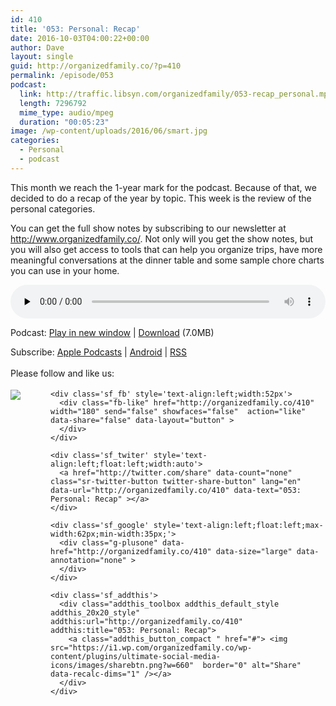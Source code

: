 ```yaml
---
id: 410
title: '053: Personal: Recap'
date: 2016-10-03T04:00:22+00:00
author: Dave
layout: single
guid: http://organizedfamily.co/?p=410
permalink: /episode/053
podcast:
  link: http://traffic.libsyn.com/organizedfamily/053-recap_personal.mp3
  length: 7296792
  mime_type: audio/mpeg
  duration: "00:05:23"
image: /wp-content/uploads/2016/06/smart.jpg
categories:
  - Personal
  - podcast
---
```

This month we reach the 1-year mark for the podcast. Because of that, we decided to do a recap of the year by topic. This week is the review of the personal categories.

You can get the full show notes by subscribing to our newsletter at <http://www.organizedfamily.co/>. Not only will you get the show notes, but you will also get access to tools that can help you organize trips, have more meaningful conversations at the dinner table and some sample chore charts you can use in your home.

<div class="powerpress_player" id="powerpress_player_5374">
  <audio class="wp-audio-shortcode" id="audio-410-54" preload="none" style="width: 100%;" controls="controls"><source type="audio/mpeg" src="http://traffic.libsyn.com/organizedfamily/053-recap_personal.mp3?_=54" /><a href="http://traffic.libsyn.com/organizedfamily/053-recap_personal.mp3">http://traffic.libsyn.com/organizedfamily/053-recap_personal.mp3</a></audio>
</div>

<p class="powerpress_links powerpress_links_mp3">
  Podcast: <a href="http://traffic.libsyn.com/organizedfamily/053-recap_personal.mp3" class="powerpress_link_pinw" target="_blank" title="Play in new window" onclick="return powerpress_pinw('http://organizedfamily.co/?powerpress_pinw=410-podcast');" rel="nofollow">Play in new window</a> | <a href="http://traffic.libsyn.com/organizedfamily/053-recap_personal.mp3" class="powerpress_link_d" title="Download" rel="nofollow" download="053-recap_personal.mp3">Download</a> (7.0MB)
</p>

<p class="powerpress_links powerpress_subscribe_links">
  Subscribe: <a href="https://itunes.apple.com/us/podcast/organized-family/id1047979605?mt=2&ls=1#episodeGuid=http%3A%2F%2Forganizedfamily.co%2F%3Fp%3D410" class="powerpress_link_subscribe powerpress_link_subscribe_itunes" title="Subscribe on Apple Podcasts" rel="nofollow">Apple Podcasts</a> | <a href="http://subscribeonandroid.com/organizedfamily.co/feed/podcast" class="powerpress_link_subscribe powerpress_link_subscribe_android" title="Subscribe on Android" rel="nofollow">Android</a> | <a href="http://organizedfamily.co/feed/podcast" class="powerpress_link_subscribe powerpress_link_subscribe_rss" title="Subscribe via RSS" rel="nofollow">RSS</a>
</p>

<div class='sfsi_Sicons' style='width: 100%; display: inline-block; vertical-align: middle; text-align:left'>
  <div style='margin:0px 8px 0px 0px; line-height: 24px'>
    <span>Please follow and like us:</span>
  </div>
  
  <div class='sfsi_socialwpr'>
    <div class='sf_subscrbe' style='text-align:left;float:left;width:64px'>
      <a href="http://www.specificfeeds.com/widget/emailsubscribe/MTc5ODgx/OA==/" target="_blank"><img src="https://i2.wp.com/organizedfamily.co/wp-content/plugins/ultimate-social-media-icons/images/follow_subscribe.png?w=660" data-recalc-dims="1" /></a>
    </div>
    
    <div class='sf_fb' style='text-align:left;width:52px'>
      <div class="fb-like" href="http://organizedfamily.co/410" width="180" send="false" showfaces="false"  action="like" data-share="false" data-layout="button" >
      </div>
    </div>
    
    <div class='sf_twiter' style='text-align:left;float:left;width:auto'>
      <a href="http://twitter.com/share" data-count="none" class="sr-twitter-button twitter-share-button" lang="en" data-url="http://organizedfamily.co/410" data-text="053: Personal: Recap" ></a>
    </div>
    
    <div class='sf_google' style='text-align:left;float:left;max-width:62px;min-width:35px;'>
      <div class="g-plusone" data-href="http://organizedfamily.co/410" data-size="large" data-annotation="none" >
      </div>
    </div>
    
    <div class='sf_addthis'>
      <div class="addthis_toolbox addthis_default_style addthis_20x20_style" addthis:url="http://organizedfamily.co/410" addthis:title="053: Personal: Recap">
        <a class="addthis_button_compact " href="#"> <img src="https://i1.wp.com/organizedfamily.co/wp-content/plugins/ultimate-social-media-icons/images/sharebtn.png?w=660"  border="0" alt="Share" data-recalc-dims="1" /></a>
      </div>
    </div>
  </div>
</div>